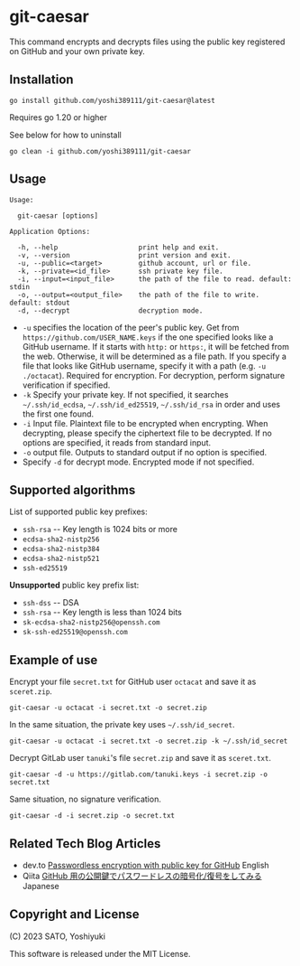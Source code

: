# git-caesar

This command encrypts and decrypts files using the public key registered on GitHub and your own private key.

## Installation

```
go install github.com/yoshi389111/git-caesar@latest
```

Requires go 1.20 or higher

See below for how to uninstall

```
go clean -i github.com/yoshi389111/git-caesar
```

## Usage

```
Usage:

  git-caesar [options]

Application Options:

  -h, --help                    print help and exit.
  -v, --version                 print version and exit.
  -u, --public=<target>         github account, url or file.
  -k, --private=<id_file>       ssh private key file.
  -i, --input=<input_file>      the path of the file to read. default: stdin
  -o, --output=<output_file>    the path of the file to write. default: stdout
  -d, --decrypt                 decryption mode.
```

* `-u` specifies the location of the peer's public key. Get from `https://github.com/USER_NAME.keys` if the one specified looks like a GitHub username. If it starts with `http:` or `https:`, it will be fetched from the web. Otherwise, it will be determined as a file path. If you specify a file that looks like GitHub username, specify it with a path (e.g. `-u ./octacat`). Required for encryption. For decryption, perform signature verification if specified.
* `-k` Specify your private key. If not specified, it searches `~/.ssh/id_ecdsa`, `~/.ssh/id_ed25519`, `~/.ssh/id_rsa` in order and uses the first one found.
* `-i` Input file. Plaintext file to be encrypted when encrypting. When decrypting, please specify the ciphertext file to be decrypted. If no options are specified, it reads from standard input.
* `-o` output file. Outputs to standard output if no option is specified.
* Specify `-d` for decrypt mode. Encrypted mode if not specified.

## Supported algorithms

List of supported public key prefixes:

* `ssh-rsa` -- Key length is 1024 bits or more
* `ecdsa-sha2-nistp256`
* `ecdsa-sha2-nistp384`
* `ecdsa-sha2-nistp521`
* `ssh-ed25519`

**Unsupported** public key prefix list:

* `ssh-dss` -- DSA
* `ssh-rsa` -- Key length is less than 1024 bits
* `sk-ecdsa-sha2-nistp256@openssh.com`
* `sk-ssh-ed25519@openssh.com`

## Example of use

Encrypt your file `secret.txt` for GitHub user `octacat` and save it as `sceret.zip`.

```
git-caesar -u octacat -i secret.txt -o secret.zip
```

In the same situation, the private key uses `~/.ssh/id_secret`.

```
git-caesar -u octacat -i secret.txt -o secret.zip -k ~/.ssh/id_secret
```

Decrypt GitLab user `tanuki`'s file `secret.zip` and save it as `sceret.txt`.

```
git-caesar -d -u https://gitlab.com/tanuki.keys -i secret.zip -o secret.txt
```

Same situation, no signature verification.

```
git-caesar -d -i secret.zip -o secret.txt
```

## Related Tech Blog Articles

* dev.to [Passwordless encryption with public key for GitHub](https://dev.to/yoshi389111/passwordless-encryption-with-public-key-for-github-kb6) English
* Qiita [GitHub 用の公開鍵でパスワードレスの暗号化/復号をしてみる
](https://qiita.com/yoshi389111/items/238908e1933a8a4018c6) Japanese

## Copyright and License

(C) 2023 SATO, Yoshiyuki

This software is released under the MIT License.
